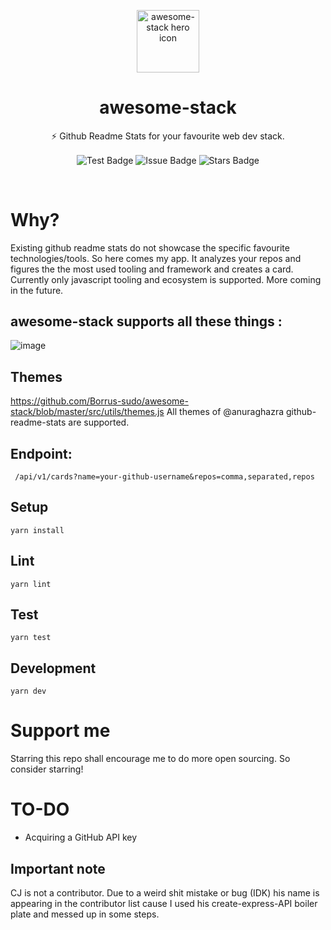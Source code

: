 <p align="center">
<img width="100px" src="https://api.iconify.design/logos:stackshare.svg" align="center" alt="awesome-stack hero icon" />
<h1 align="center">awesome-stack</h1>
<p align="center">⚡ Github Readme Stats for your favourite web dev stack.</p>
  <p align="center">
    <img src="https://github.com/Borrus-sudo/awesome-stack/actions/workflows/test.yml/badge.svg" align="center" alt="Test Badge" />
    <img src="https://img.shields.io/github/issues/Borrus-sudo/awesome-stack" align="center" alt="Issue Badge" />
    <img src="https://img.shields.io/github/stars/Borrus-sudo/awesome-stack" align="center" alt="Stars Badge" />
  </p>
</p>

<br/>

# Why?

Existing github readme stats do not showcase the specific favourite technologies/tools. So here comes my app. It analyzes your repos and figures the the most used tooling and framework and creates a card. Currently only javascript tooling and ecosystem is supported. More coming in the future.

## awesome-stack supports all these things :
![image](https://user-images.githubusercontent.com/58482194/129444524-1ee688b5-8b4d-47c7-9c0d-cbbc565a1cee.png)

## Themes 
https://github.com/Borrus-sudo/awesome-stack/blob/master/src/utils/themes.js
All themes of @anuraghazra github-readme-stats are supported.

## Endpoint:

` /api/v1/cards?name=your-github-username&repos=comma,separated,repos`


## Setup

```
yarn install
```

## Lint

```
yarn lint
```

## Test

```
yarn test
```

## Development

```
yarn dev
```

# Support me

Starring this repo shall encourage me to do more open sourcing. So consider starring!

# TO-DO

- Acquiring a GitHub API key

## Important note
CJ is not a contributor. Due to a weird shit mistake or bug (IDK) his name is appearing in the contributor list cause I used his create-express-API boiler plate and messed up in some steps.
